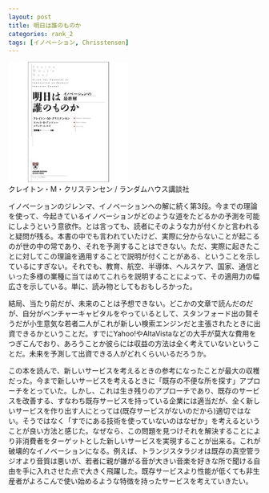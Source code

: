 ```yaml
---
layout: post
title: 明日は誰のものか
categories: rank_2
tags: [イノベーション, Chrisstensen]
---
```



<div class="book"><div class="book_image"><a href="http://www.amazon.co.jp/dp/4270000716"><img src="/images/seeing_whats_next.jpg"></a></div><div class="book_info">クレイトン・M・クリステンセン / ランダムハウス講談社</div><div class="clear"></div></div>

イノベーションのジレンマ、イノベーションへの解に続く第3段。今までの理論を使って、今起きているイノベーションがどのような道をたどるかの予測を可能にしようという意欲作。とは言っても、読者にそのような力が付くかと言われると疑問が残る。本書の中でも言われていたけど、実際に分からないことが起こるのが世の中の常であり、それを予測することはできない。ただ、実際に起きたことに対してこの理論を適用することで説明が付くことがある、ということを示しているにすぎない。それでも、教育、航空、半導体、ヘルスケア、国家、通信といった多様の業種に当てはめてこれらを説明することによって、その適用力の幅広さを示している。単に、読み物としてもおもしろかった。 

結局、当たり前だが、未来のことは予想できない。どこかの文章で読んだのだが、自分がベンチャーキャピタルをやっているとして、スタンフォード出の賢そうだが小生意気な若者二人がこれが新しい検索エンジンだと主張されたときに出資できるかということだ。すでにYahoo!やAltaVistaなどの大手が莫大な費用をつぎこんでおり、あろうことか彼らには収益の方法は全く考えていないということだ。未来を予測して出資できる人がどれくらいいるだろうか。 

この本を読んで、新しいサービスを考えるときの参考になったことが最大の収穫だった。今まで新しいサービスを考えるときに「既存の不便な所を探す」アプローチをとっていた。しかし、これは生き残りのアプローチであり、既存のサービスを改善する、すなわち既存サービスを持っている企業には適当だが、全く新しいサービスを作り出す人にとっては(既存サービスがないのだから)適切ではない。そうではなく「すでにある技術を使っていないのはなぜか」を考えるということが良い方法と感じた。なぜなら、この問題を見つけそれを解決することにより非消費者をターゲットとした新しいサービスを実現することが出来る。これが破壊的なイノベーションになる。例えば、トランジスタラジオは既存の真空管ラジオより音質は悪いが、若者に親が嫌がる音が大きい音楽を好きな所で聞ける自由を手に入れさせた点で大きく飛躍した。既存サービスより性能が低くても非生産者がよろこんで使い始めるような特徴を持ったサービスを考えていきたい。
